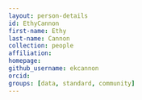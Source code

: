 ```yaml
---
layout: person-details
id: EthyCannon
first-name: Ethy
last-name: Cannon
collection: people
affiliation:
homepage:
github_username: ekcannon
orcid:
groups: [data, standard, community]
---
```

